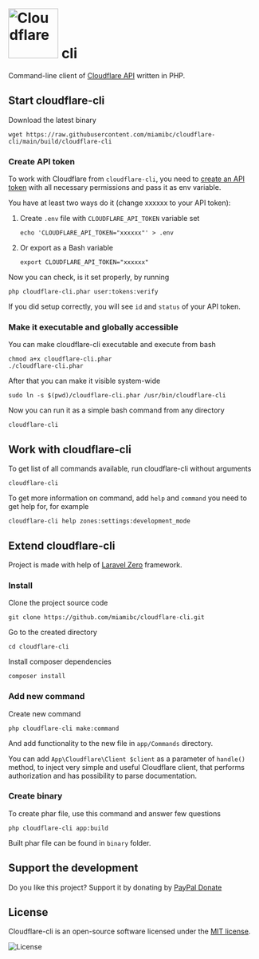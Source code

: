 <h1>
    <img title="Cloudflare" alt="Cloudflare" height="100" src="https://www.cloudflare.com/img/logo-cloudflare-dark.svg"/> cli
</h1>

Command-line client of [Cloudflare API](https://api.cloudflare.com/) written in PHP.

## Start cloudflare-cli

Download the latest binary 
```
wget https://raw.githubusercontent.com/miamibc/cloudflare-cli/main/build/cloudflare-cli
```

### Create API token

To work with Cloudflare from `cloudflare-cli`, you need to [create an API token](https://developers.cloudflare.com/api/tokens/create) with all necessary permissions and pass it as env variable. 

You have at least two ways do it (change xxxxxx to your API token):

1. Create `.env` file with `CLOUDFLARE_API_TOKEN` variable set
    ```
    echo 'CLOUDFLARE_API_TOKEN="xxxxxx"' > .env
    ```

2. Or export as a Bash variable
    
    ```
    export CLOUDFLARE_API_TOKEN="xxxxxx"
    ```

Now you can check, is it set properly, by running
```
php cloudflare-cli.phar user:tokens:verify
```

If you did setup correctly, you will see `id` and `status` of your API token.

### Make it executable and globally accessible

You can make cloudflare-cli executable and execute from bash
```
chmod a+x cloudflare-cli.phar
./cloudflare-cli.phar
```

After that you can make it visible system-wide
```
sudo ln -s $(pwd)/cloudflare-cli.phar /usr/bin/cloudflare-cli
```

Now you can run it as a simple bash command from any directory

```
cloudflare-cli
```

## Work with cloudflare-cli

To get list of all commands available, run cloudflare-cli without arguments

```
cloudflare-cli
```

To get more information on command, add `help` and `command` you need to get help for, for example

```
cloudflare-cli help zones:settings:development_mode
```



## Extend cloudflare-cli

Project is made with help of [Laravel Zero](https://laravel-zero.com/) framework.

### Install

Clone the project source code

```
git clone https://github.com/miamibc/cloudflare-cli.git
```

Go to the created directory

```
cd cloudflare-cli
```

Install composer dependencies

```
composer install
```

### Add new command

Create new command
```
php cloudflare-cli make:command
```

And add functionality to the new file in `app/Commands` directory.

You can add `App\Cloudflare\Client $client` as a parameter of `handle()` method, to inject very simple and useful Cloudflare client, that performs authorization and has possibility to parse documentation.

### Create binary

To create phar file, use this command and answer few questions

```
php cloudflare-cli app:build
```

Built phar file can be found in `binary` folder.


## Support the development

Do you like this project? Support it by donating by [PayPal Donate](https://www.paypal.com/donate?hosted_button_id=VWYANQXDSRRG4)

## License

Cloudflare-cli is an open-source software licensed under the [MIT license](https://github.com/miamibc/cloudflare-cli/blob/main/LICENSE.md).

<img src="https://img.shields.io/github/license/miamibc/cloudflare-cli?style=plastic" alt="License" />
